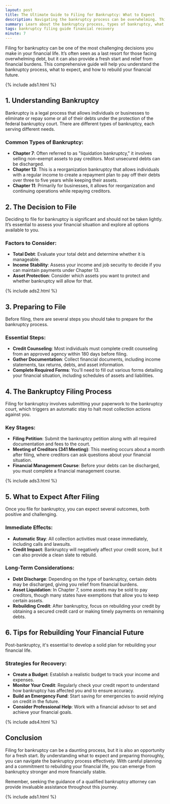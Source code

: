 ```yaml
---
layout: post
title: The Ultimate Guide to Filing for Bankruptcy: What to Expect
description: Navigating the bankruptcy process can be overwhelming. This guide provides essential information on what to expect when filing for bankruptcy.
summary: Learn about the bankruptcy process, types of bankruptcy, what to expect during filing, and tips for rebuilding your financial future.
tags: bankruptcy filing guide financial recovery
minute: 7
---
```


Filing for bankruptcy can be one of the most challenging decisions you make in your financial life. It’s often seen as a last resort for those facing overwhelming debt, but it can also provide a fresh start and relief from financial burdens. This comprehensive guide will help you understand the bankruptcy process, what to expect, and how to rebuild your financial future.

{% include ads1.html %}

## 1. Understanding Bankruptcy
Bankruptcy is a legal process that allows individuals or businesses to eliminate or repay some or all of their debts under the protection of the federal bankruptcy court. There are different types of bankruptcy, each serving different needs.

### Common Types of Bankruptcy:
- **Chapter 7**: Often referred to as "liquidation bankruptcy," it involves selling non-exempt assets to pay creditors. Most unsecured debts can be discharged.
- **Chapter 13**: This is a reorganization bankruptcy that allows individuals with a regular income to create a repayment plan to pay off their debts over three to five years while keeping their assets.
- **Chapter 11**: Primarily for businesses, it allows for reorganization and continuing operations while repaying creditors.

## 2. The Decision to File
Deciding to file for bankruptcy is significant and should not be taken lightly. It’s essential to assess your financial situation and explore all options available to you.

### Factors to Consider:
- **Total Debt**: Evaluate your total debt and determine whether it is manageable.
- **Income Stability**: Assess your income and job security to decide if you can maintain payments under Chapter 13.
- **Asset Protection**: Consider which assets you want to protect and whether bankruptcy will allow for that.

{% include ads2.html %}

## 3. Preparing to File
Before filing, there are several steps you should take to prepare for the bankruptcy process.

### Essential Steps:
- **Credit Counseling**: Most individuals must complete credit counseling from an approved agency within 180 days before filing.
- **Gather Documentation**: Collect financial documents, including income statements, tax returns, debts, and asset information.
- **Complete Required Forms**: You’ll need to fill out various forms detailing your financial situation, including schedules of assets and liabilities.

## 4. The Bankruptcy Filing Process
Filing for bankruptcy involves submitting your paperwork to the bankruptcy court, which triggers an automatic stay to halt most collection actions against you.

### Key Stages:
- **Filing Petition**: Submit the bankruptcy petition along with all required documentation and fees to the court.
- **Meeting of Creditors (341 Meeting)**: This meeting occurs about a month after filing, where creditors can ask questions about your financial situation. 
- **Financial Management Course**: Before your debts can be discharged, you must complete a financial management course.

{% include ads3.html %}

## 5. What to Expect After Filing
Once you file for bankruptcy, you can expect several outcomes, both positive and challenging.

### Immediate Effects:
- **Automatic Stay**: All collection activities must cease immediately, including calls and lawsuits.
- **Credit Impact**: Bankruptcy will negatively affect your credit score, but it can also provide a clean slate to rebuild.

### Long-Term Considerations:
- **Debt Discharge**: Depending on the type of bankruptcy, certain debts may be discharged, giving you relief from financial burdens.
- **Asset Liquidation**: In Chapter 7, some assets may be sold to pay creditors, though many states have exemptions that allow you to keep certain assets.
- **Rebuilding Credit**: After bankruptcy, focus on rebuilding your credit by obtaining a secured credit card or making timely payments on remaining debts.

## 6. Tips for Rebuilding Your Financial Future
Post-bankruptcy, it's essential to develop a solid plan for rebuilding your financial life.

### Strategies for Recovery:
- **Create a Budget**: Establish a realistic budget to track your income and expenses.
- **Monitor Your Credit**: Regularly check your credit report to understand how bankruptcy has affected you and to ensure accuracy.
- **Build an Emergency Fund**: Start saving for emergencies to avoid relying on credit in the future.
- **Consider Professional Help**: Work with a financial advisor to set and achieve your financial goals.

{% include ads4.html %}

## Conclusion
Filing for bankruptcy can be a daunting process, but it is also an opportunity for a fresh start. By understanding what to expect and preparing thoroughly, you can navigate the bankruptcy process effectively. With careful planning and a commitment to rebuilding your financial life, you can emerge from bankruptcy stronger and more financially stable.

Remember, seeking the guidance of a qualified bankruptcy attorney can provide invaluable assistance throughout this journey.

{% include ads1.html %}
